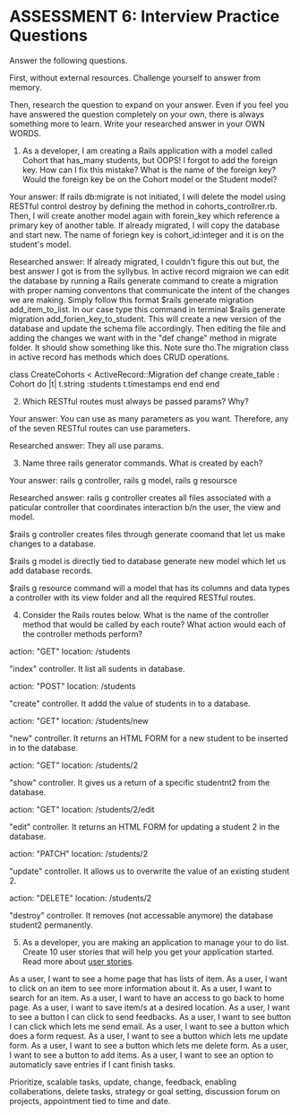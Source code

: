# ASSESSMENT 6: Interview Practice Questions

Answer the following questions.

First, without external resources. Challenge yourself to answer from memory.

Then, research the question to expand on your answer. Even if you feel you have answered the question completely on your own, there is always something more to learn. Write your researched answer in your OWN WORDS.

1. As a developer, I am creating a Rails application with a model called Cohort that has_many students, but OOPS! I forgot to add the foreign key. How can I fix this mistake? What is the name of the foreign key? Would the foreign key be on the Cohort model or the Student model?

Your answer: If rails db:migrate is not initiated, I will delete the model using RESTful control destroy by defining the method in cohorts_controllrer.rb. Then, I will create another model again with forein_key which reference a primary key of another table. If already migrated, I will copy the database and start new. The name of foriegn key is cohort_id:integer and it is on the student's model.

Researched answer: If already migrated, I couldn't figure this out but, the best answer I got is from the syllybus. In active record migraion we can edit the database by running a Rails generate command to create a migration with proper naming conventons that communicate the intent of the changes we are making. Simply follow this format $rails generate migration add_item_to_list. In our case type this command in terminal $rails generate migration add_forien_key_to_student. This will create a new version of the database and update the schema file accordingly. Then editing the file and adding the changes we want with in the "def change" method in migrate folder. It should show something like this. Note sure tho.The migration class in active record has methods which does CRUD operations.

class CreateCohorts < ActiveRecord::Migration
  def change
    create_table : Cohort do |t|
      t.string :students
      t.timestamps
    end
  end
end

2. Which RESTful routes must always be passed params? Why?

Your answer: You can use as many parameters as you want. Therefore, any of the seven RESTful routes can use parameters. 

Researched answer: They all use params.

3. Name three rails generator commands. What is created by each?

Your answer: rails g controller, rails g model, rails g resoursce

Researched answer: rails g controller creates all files associated with a paticular controller that coordinates interaction b/n the user, the view and model.

$rails g controller creates files through generate coomand that let us make changes to a database.

$rails g model is directly tied to database generate new model which let us add database records. 

$rails g resource command will a model that has its columns and data types a controller with its view folder and all the required RESTful routes. 

4. Consider the Rails routes below. What is the name of the controller method that would be called by each route? What action would each of the controller methods perform?


action: "GET" location: /students

"index" controller. It list all sudents in database.

action: "POST" location: /students

"create" controller. It addd the value of students in to a database.

action: "GET" location: /students/new

"new" controller. It returns an HTML FORM for a new student to be inserted in to the database.

action: "GET" location: /students/2

"show" controller. It gives us a return of a specific studentnt2 from the database.

action: "GET" location: /students/2/edit

"edit" controller. It returns an HTML FORM for updating a student 2 in the database.

action: "PATCH" location: /students/2

"update" controller. It allows us to overwrite the value of an existing student 2.

action: "DELETE" location: /students/2

"destroy" controller. It removes (not accessable anymore) the database student2 permanently. 


5. As a developer, you are making an application to manage your to do list. Create 10 user stories that will help you get your application started. Read more about [user stories](https://www.atlassian.com/agile/project-management/user-stories).

As a user, I want to see a home page that has lists of item.
As a user, I want to click on an item to see more information about it.
As a user, I want to search for an item.
As a user, I want to have an access to go back to home page.
As a user, I want to save item/s at a desired location.
As a user, I want to see a button I can click to send feedbacks.
As a user, I want to see button I can click which lets me send email.
As a user, I want to see a button which does a form request.
As a user, I want to see a button which lets me update form.
As a user, I want to see a button which lets me delete form.
As a user, I want to see a button to add items.
As a user, I want to see an option to automaticly save entries if I cant finish tasks.



Prioritize, scalable tasks, update, change, feedback, enabling collaberations, delete tasks, strategy or goal setting, discussion forum on projects, appointment tied to time and date. 